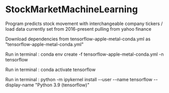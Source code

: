 # StockMarketMachineLearning

Program predicts stock movement with interchangeable company tickers / load data currently set from 2016-present pulling from yahoo finance

Download dependencies from tensorflow-apple-metal-conda.yml as "tensorflow-apple-metal-conda.yml"

Run in terminal :
conda env create -f tensorflow-apple-metal-conda.yml -n tensorflow

Run in terminal :
conda activate tensorflow

Run in terminal :
python -m ipykernel install --user --name tensorflow --display-name "Python 3.9 (tensorflow)"
